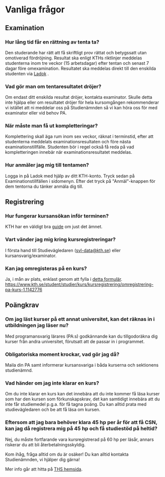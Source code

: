 # Vanliga frågor

## Examination

### Hur lång tid får en rättning av tenta ta?  
Den studerande har rätt att få skriftligt prov rättat och betygssatt utan omotiverad fördröjning. Resultat ska enligt KTHs riktlinjer meddelas studenterna inom tre veckor (15 arbetsdagar) efter tentan och senast 7 dagar före omexamination. Resultatet ska meddelas direkt till den enskilda studenten via [Ladok](https://www.student.ladok.se/student/app/studentwebb/) .

### Vad gör man om tentaresultatet dröjer?  
Om endast ditt enskilda resultat dröjer, kontakta examinator. Skulle detta inte hjälpa eller om resultatet dröjer för hela kursomgången rekommenderar vi istället att ni meddelar oss på Studienämnden så vi kan höra oss för med examinator eller vid behov PA.

### När måste man få ut kompletteringar?
Komplettering skall äga rum inom sex veckor, räknat i terminstid, efter att studenterna meddelats examinationsresultaten och före nästa examinationstillfälle. Studenten bör i regel också få reda på vad kompletteringen innebär när examinationsresultatet meddelas.

### Hur anmäler jag mig till tentamen?  
Logga in på Ladok med hjälp av ditt KTH-konto. Tryck sedan på Examinationstillfällen i sidomenyn. Efter det tryck på "Anmäl"-knappen för dem tentorna du tänker anmäla dig till.

## Registrering

### Hur fungerar kursansökan inför terminen?  
KTH har en väldigt bra [guide](https://www.kth.se/student/studier/val/valja-kurs-1.316312) om just det ämnet.

### Vart vänder jag mig kring kursregistreringar?  
I första hand till Studievägledaren (<svl-data@kth.se>) eller kursansvarig/examinator.

### Kan jag omregisteras på en kurs?  
Ja, i mån av plats, enklast genom att fylla i [detta formulär](https://www.kth.se/student/studier/kurs/kursregistrering/omregistrering-pa-kurs-1.1142776).
<https://www.kth.se/student/studier/kurs/kursregistrering/omregistrering-pa-kurs-1.1142776> 

## Poängkrav

### Om jag läst kurser på ett annat universitet, kan det räknas in i utbildningen jag läser nu?  
Med programansvarig lärares (PA:s) godkännande kan du tillgodoräkna dig kurser från andra universitet, förutsatt att de passar in i programmet.

### Obligatoriska moment krockar, vad gör jag då?  
 Maila din PA samt informerar kursansvariga i båda kurserna och sektionens studienämnd.

### Vad händer om jag inte klarar en kurs?
Om du inte klarar en kurs kan det innebära att du inte kommer få läsa kurser som har den kursen som förkunskapskrav, det kan samtidigt innebära att du inte får studiemedel p.g.a. för få tagna poäng. Du kan alltid prata med studievägledaren och be att få läsa om kursen.

### Eftersom att jag bara behöver klara 45 hp per år för att få CSN, kan jag då registrera mig på 45 hp och få studiestöd på heltid?
Nej, du måste fortfarande vara kursregistrerad på 60 hp per läsår, annars riskerar du att bli återbetalningsskyldig.

Kom ihåg, fråga alltid om du är osäker! Du kan alltid kontakta Studienämnden, vi hjälper dig gärna!


Mer info går att hitta på [THS hemsida](https://thskth.se/sv/utbildning).

